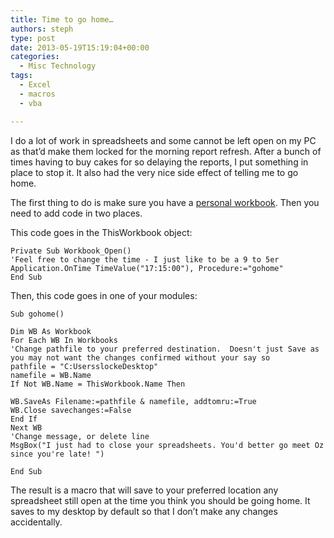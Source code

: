 ```yaml
---
title: Time to go home…
authors: steph
type: post
date: 2013-05-19T15:19:04+00:00
categories:
  - Misc Technology
tags:
  - Excel
  - macros
  - vba

---
```

I do a lot of work in spreadsheets and some cannot be left open on my PC as that&#8217;d make them locked for the morning report refresh. After a bunch of times having to buy cakes for so delaying the reports, I put something in place to stop it. It also had the very nice side effect of telling me to go home.

The first thing to do is make sure you have a <a href="http://bit.ly/14F9j9y" title="how to make a personal workbook" target="_blank">personal workbook</a>. Then you need to add code in two places.

This code goes in the ThisWorkbook object:

``` {.cpp}
Private Sub Workbook_Open()
'Feel free to change the time - I just like to be a 9 to 5er  
Application.OnTime TimeValue("17:15:00"), Procedure:="gohome"
End Sub
```

Then, this code goes in one of your modules:

``` {.cpp}
Sub gohome()
 
Dim WB As Workbook
For Each WB In Workbooks
'Change pathfile to your preferred destination.  Doesn't just Save as you may not want the changes confirmed without your say so
pathfile = "C:UsersslockeDesktop"
namefile = WB.Name
If Not WB.Name = ThisWorkbook.Name Then
 
WB.SaveAs Filename:=pathfile & namefile, addtomru:=True
WB.Close savechanges:=False
End If
Next WB
'Change message, or delete line 
MsgBox("I just had to close your spreadsheets. You'd better go meet Oz since you're late! ")

End Sub
```

The result is a macro that will save to your preferred location any spreadsheet still open at the time you think you should be going home. It saves to my desktop by default so that I don&#8217;t make any changes accidentally.
